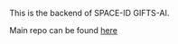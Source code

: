 This is the backend of SPACE-ID GIFTS-AI. 

Main repo can be found [here](https://github.com/lostintime101/gifts-ai)
